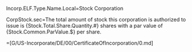 Incorp.ELF.Type.Name.Local=Stock Corporation

CorpStock.sec=The total amount of stock this corporation is authorized to issue is {Stock.Total.Share.Quantity.#} shares with a par value of {Stock.Common.ParValue.$} per share.

=[G/US-Incorporate/DE/00/CertificateOfIncorporation/0.md]

